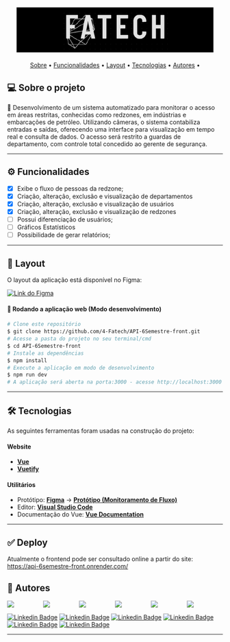 <h4 align="center"> 
	<img alt="Logo Fatech" title="#Fatech" src="public/logo.png" />
</h4>
<p align="center">
 <a href="#-sobre-o-projeto">Sobre</a> •
 <a href="#-funcionalidades">Funcionalidades</a> •
 <a href="#-layout">Layout</a> •
 <a href="#-tecnologias">Tecnologias</a> •
 <a href="#-autores">Autores</a> • 
</p>

## 💻 Sobre o projeto

🚀 Desenvolvimento de um sistema automatizado para monitorar o acesso em áreas restritas, conhecidas como redzones, em indústrias e embarcações de petróleo. Utilizando câmeras, o sistema contabiliza entradas e saídas, oferecendo uma interface para visualização em tempo real e consulta de dados. O acesso será restrito a guardas de departamento, com controle total concedido ao gerente de segurança.

---

## ⚙️ Funcionalidades

- [X] Exibe o fluxo de pessoas da redzone;
- [X] Criação, alteração, exclusão e visualização de departamentos
- [X] Criação, alteração, exclusão e visualização de usuários
- [X] Criação, alteração, exclusão e visualização de redzones
- [ ] Possui diferenciação de usuários;
- [ ] Gráficos Estatísticos
- [ ] Possibilidade de gerar relatórios;

---

## 🎨 Layout

O layout da aplicação está disponível no Figma:

<a href="https://www.figma.com/file/npSn8yHa7ta2qVyJdPwHPE/API-6%C2%BA?type=design&node-id=0-1&mode=design">
  <img alt="Link do Figma" src="https://img.shields.io/badge/Acessar%20Layout%20-Figma-%2304D361">
</a>

#### 🧭 Rodando a aplicação web (Modo desenvolvimento)

```bash
# Clone este repositório
$ git clone https://github.com/4-Fatech/API-6Semestre-front.git
# Acesse a pasta do projeto no seu terminal/cmd
$ cd API-6Semestre-front
# Instale as dependências
$ npm install
# Execute a aplicação em modo de desenvolvimento
$ npm run dev
# A aplicação será aberta na porta:3000 - acesse http://localhost:3000
```

---

## 🛠 Tecnologias

As seguintes ferramentas foram usadas na construção do projeto:

#### **Website**

- **[Vue](https://vuejs.org/)**
- **[Vuetify](https://vuetifyjs.com/en/)**

#### **Utilitários**

- Protótipo: **[Figma](https://www.figma.com/)** → **[Protótipo (Monitoramento de Fluxo)](https://www.figma.com/file/npSn8yHa7ta2qVyJdPwHPE/API-6%C2%BA?type=design&node-id=0-1&mode=design)**
- Editor: **[Visual Studio Code](https://code.visualstudio.com/)**
- Documentação do Vue: **[Vue Documentation](https://vuejs.org/)**

---

## ✅ Deploy
Atualmente o frontend pode ser consultado online a partir do site: https://api-6semestre-front.onrender.com/


## 🦸 Autores
<div style="display: flex; justify-content: center;align-items: center;">
 <img src="https://github.com/New-Tomorrow.png" width="100px"></img>
 <img src="https://github.com/Antonio-Barbosa.png" width="100px"></img>
 <img src="https://github.com/brunadias3.png" width="100px"></img>
 <img src="https://github.com/dsslleagion.png" width="100px"></img>
 <img src="https://github.com/Evertonrwr.png" width="100px"></img>
 <img src="https://github.com/Gabriel-Coutinho0.png" width="100px"></img>
</div>

[![Linkedin Badge](https://img.shields.io/badge/-AndréRibeiro-blue?style=flat-square&logo=Linkedin&logoColor=white&link=https://www.linkedin.com/in/andre-ramos-ribeiro-320621226/)](https://www.linkedin.com/in/andre-ramos-ribeiro-320621226/)
[![Linkedin Badge](https://img.shields.io/badge/-AntônioMarcelo-blue?style=flat-square&logo=Linkedin&logoColor=white&link=https://www.linkedin.com/in/antonio-marcelo-9a5b68181)](https://www.linkedin.com/in/antonio-marcelo-9a5b68181)
[![Linkedin Badge](https://img.shields.io/badge/-BrunaDias-blue?style=flat-square&logo=Linkedin&logoColor=white&link=www.linkedin.com/in/brunadias3)](https://www.linkedin.com/in/brunadias3)
[![Linkedin Badge](https://img.shields.io/badge/-DionísioLeão-blue?style=flat-square&logo=Linkedin&logoColor=white&link=https://www.linkedin.com/in/dionisio-samuel-dos-santos-le%C3%A3o-616848226/)](https://www.linkedin.com/in/dionisio-samuel-dos-santos-le%C3%A3o-616848226/)
[![Linkedin Badge](https://img.shields.io/badge/-EvertonRicardo-blue?style=flat-square&logo=Linkedin&logoColor=white&link=https://www.linkedin.com/in/everton-rocha-1a456b20b)](https://www.linkedin.com/in/everton-rocha-1a456b20b)
[![Linkedin Badge](https://img.shields.io/badge/-GabrielCoutinho-blue?style=flat-square&logo=Linkedin&logoColor=white&link=https://www.linkedin.com/in/gabriel-silva-b778a31aa)](https://www.linkedin.com/in/gabriel-silva-b778a31aa)

---
